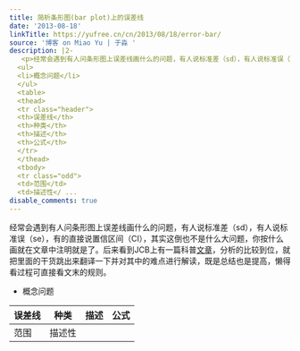 ```yaml
---
title: 简析条形图(bar plot)上的误差线
date: '2013-08-18'
linkTitle: https://yufree.cn/cn/2013/08/18/error-bar/
source: '博客 on Miao Yu | 于淼 '
description: |2-
   <p>经常会遇到有人问条形图上误差线画什么的问题，有人说标准差（sd），有人说标准误（se），有的直接说置信区间（CI），其实这倒也不是什么大问题，你按什么画就在文章中注明就是了。后来看到JCB上有一篇科普<a href="http://www.ncbi.nlm.nih.gov/pmc/articles/PMC2064100/">文章</a>，分析的比较到位，就把里面的干货跳出来翻译一下并对其中的难点进行解读，既是总结也是提高，懒得看过程可直接看文末的规则。</p>
  <ul>
  <li>概念问题</li>
  </ul>
  <table>
  <thead>
  <tr class="header">
  <th>误差线</th>
  <th>种类</th>
  <th>描述</th>
  <th>公式</th>
  </tr>
  </thead>
  <tbody>
  <tr class="odd">
  <td>范围</td>
  <td>描述性</ ...
disable_comments: true
---
```

 <p>经常会遇到有人问条形图上误差线画什么的问题，有人说标准差（sd），有人说标准误（se），有的直接说置信区间（CI），其实这倒也不是什么大问题，你按什么画就在文章中注明就是了。后来看到JCB上有一篇科普<a href="http://www.ncbi.nlm.nih.gov/pmc/articles/PMC2064100/">文章</a>，分析的比较到位，就把里面的干货跳出来翻译一下并对其中的难点进行解读，既是总结也是提高，懒得看过程可直接看文末的规则。</p>
<ul>
<li>概念问题</li>
</ul>
<table>
<thead>
<tr class="header">
<th>误差线</th>
<th>种类</th>
<th>描述</th>
<th>公式</th>
</tr>
</thead>
<tbody>
<tr class="odd">
<td>范围</td>
<td>描述性</ ...